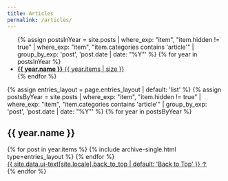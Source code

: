 ```yaml
---
title: Articles
permalink: /articles/
---
```


<ul class="taxonomy__index">
  {% assign postsInYear = site.posts | where_exp: "item", "item.hidden != true" | where_exp: "item", "item.categories contains 'article'" | group_by_exp: 'post', 'post.date | date: "%Y"' %}
  {% for year in postsInYear %}
    <li>
      <a href="#{{ year.name }}">
        <strong>{{ year.name }}</strong> <span class="taxonomy__count">{{ year.items | size }}</span>
      </a>
    </li>
  {% endfor %}
</ul>

{% assign entries_layout = page.entries_layout | default: 'list' %}
{% assign postsByYear = site.posts | where_exp: "item", "item.hidden != true" | where_exp: "item", "item.categories contains 'article'" | group_by_exp: 'post', 'post.date | date: "%Y"' %}
{% for year in postsByYear %}
  <section id="{{ year.name }}" class="taxonomy__section">
    <h2 class="archive__subtitle">{{ year.name }}</h2>
    <div class="entries-{{ entries_layout }}">
      {% for post in year.items %}
        {% include archive-single.html type=entries_layout %}
      {% endfor %}
    </div>
    <a href="#page-title" class="back-to-top">{{ site.data.ui-text[site.locale].back_to_top | default: 'Back to Top' }} &uarr;</a>
  </section>
{% endfor %}
